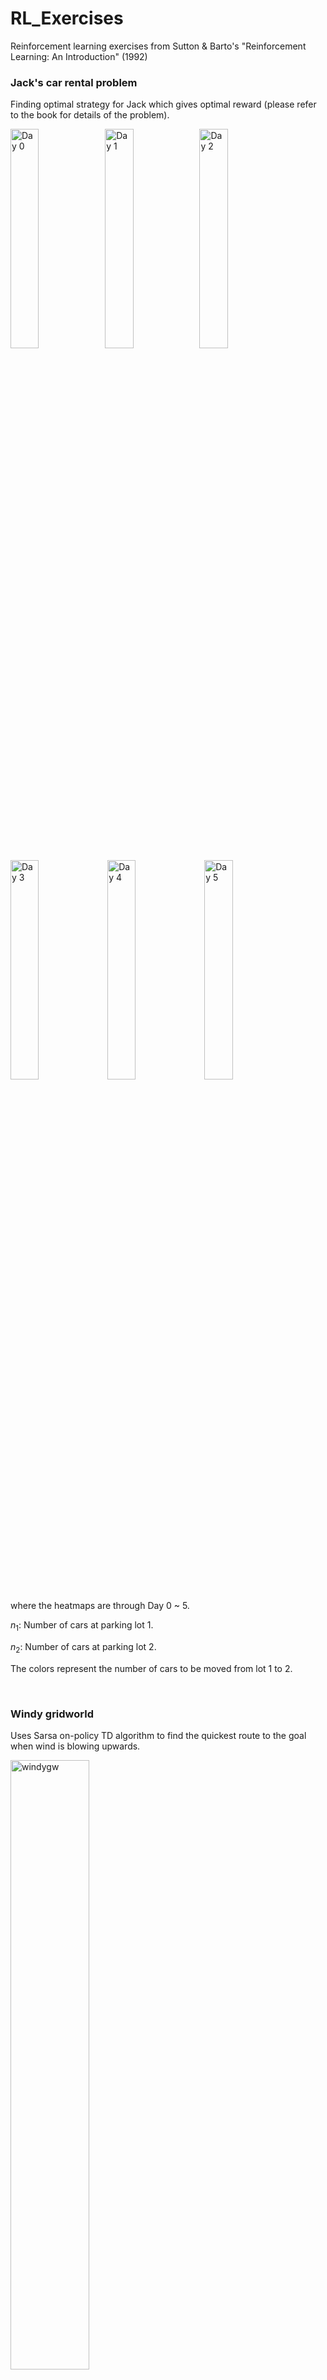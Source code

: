 # RL_Exercises
Reinforcement learning exercises from Sutton &amp; Barto's "Reinforcement Learning: An Introduction" (1992)

### Jack's car rental problem

Finding optimal strategy for Jack which gives optimal reward (please refer to the book for details of the problem).

<img src="https://user-images.githubusercontent.com/73336039/230065489-4202e420-6a8a-4531-84e2-8466b94e3562.png" alt="Day 0" width="30%"><img src="https://user-images.githubusercontent.com/73336039/230066912-6ffe83d1-7e2e-4b49-9930-c2adfc160801.png" alt="Day 1" width="30%"><img src="https://user-images.githubusercontent.com/73336039/230066924-674e069d-f745-4b57-812c-6aae70d1e658.png" alt="Day 2" width="30%">
<img src="https://user-images.githubusercontent.com/73336039/230066930-43cf3005-ce13-4523-9567-9fc074e5471e.png" alt="Day 3" width="30%">
<img src="https://user-images.githubusercontent.com/73336039/230066941-51fcadbf-8f2d-4db0-928a-bd11c2970d25.png" alt="Day 4" width="30%">
<img src="https://user-images.githubusercontent.com/73336039/230066953-f75d6f45-9cd8-486f-8781-eecece9fa663.png" alt="Day 5" width="30%">

where the heatmaps are through Day 0 ~ 5. <br>

$n_1$: Number of cars at parking lot 1.

$n_2$: Number of cars at parking lot 2. 

The colors represent the number of cars to be moved from lot 1 to 2.

&nbsp;

### Windy gridworld

Uses Sarsa on-policy TD algorithm to find the quickest route to the goal when wind is blowing upwards.

<img src="https://user-images.githubusercontent.com/73336039/230068152-fad9b8a3-68f9-499e-b2c2-2daf566a950a.png" alt="windygw" width="50%">

The color represents steps.

&nbsp;


### Mountain car problem

Using TD($\lambda$) with continuous state (discrete action) to find optimal policy for car to reach the goal.

After 10 episodes 

<img src="https://user-images.githubusercontent.com/73336039/230069460-15b01070-ad7c-4b9e-be41-01682ce1fe45.gif" alt="10" width="40%">

After 100 episodes

<img src="https://user-images.githubusercontent.com/73336039/230069807-438d779c-c0e5-486f-bef3-e5beece32320.gif" alt="100" width="40%">

After 1000 episodes

<img src="https://user-images.githubusercontent.com/73336039/230069956-43cc3b29-b635-45e8-b595-b8efb362fad5.gif" alt="1000" width="40%">

Value function (after 100 episodes)

<img src="https://user-images.githubusercontent.com/73336039/230070118-ac43d32a-b2d6-43f1-b2ce-a66c61342d22.png" alt="vf_100" width="40%">



